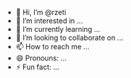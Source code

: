 - 👋 Hi, I’m @rzeti
- 👀 I’m interested in ...
- 🌱 I’m currently learning ...
- 💞️ I’m looking to collaborate on ...
- 📫 How to reach me ...
- 😄 Pronouns: ...
- ⚡ Fun fact: ...

<!---
rzeti/rzeti is a ✨ special ✨ repository because its `README.md` (this file) appears on your GitHub profile.
You can click the Preview link to take a look at your changes.
--->
